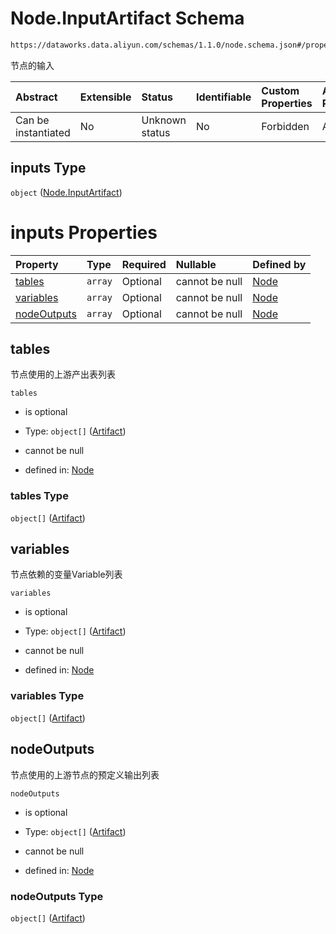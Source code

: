 # Node.InputArtifact Schema

```txt
https://dataworks.data.aliyun.com/schemas/1.1.0/node.schema.json#/properties/inputs
```

节点的输入

| Abstract            | Extensible | Status         | Identifiable | Custom Properties | Additional Properties | Access Restrictions | Defined In                                                              |
| :------------------ | :--------- | :------------- | :----------- | :---------------- | :-------------------- | :------------------ | :---------------------------------------------------------------------- |
| Can be instantiated | No         | Unknown status | No           | Forbidden         | Allowed               | none                | [node.schema.json\*](../../out/node.schema.json "open original schema") |

## inputs Type

`object` ([Node.InputArtifact](node-properties-nodeinputartifact.md))

# inputs Properties

| Property                    | Type    | Required | Nullable       | Defined by                                                                                                                                                                                        |
| :-------------------------- | :------ | :------- | :------------- | :------------------------------------------------------------------------------------------------------------------------------------------------------------------------------------------------ |
| [tables](#tables)           | `array` | Optional | cannot be null | [Node](node-properties-nodeinputartifact-properties-nodeinputartifacttables.md "https://dataworks.data.aliyun.com/schemas/1.1.0/node.schema.json#/properties/inputs/properties/tables")           |
| [variables](#variables)     | `array` | Optional | cannot be null | [Node](node-properties-nodeinputartifact-properties-nodeinputartifactvariables.md "https://dataworks.data.aliyun.com/schemas/1.1.0/node.schema.json#/properties/inputs/properties/variables")     |
| [nodeOutputs](#nodeoutputs) | `array` | Optional | cannot be null | [Node](node-properties-nodeinputartifact-properties-nodeinputartifactnodeoutputs.md "https://dataworks.data.aliyun.com/schemas/1.1.0/node.schema.json#/properties/inputs/properties/nodeOutputs") |

## tables

节点使用的上游产出表列表

`tables`

*   is optional

*   Type: `object[]` ([Artifact](artifact.md))

*   cannot be null

*   defined in: [Node](node-properties-nodeinputartifact-properties-nodeinputartifacttables.md "https://dataworks.data.aliyun.com/schemas/1.1.0/node.schema.json#/properties/inputs/properties/tables")

### tables Type

`object[]` ([Artifact](artifact.md))

## variables

节点依赖的变量Variable列表

`variables`

*   is optional

*   Type: `object[]` ([Artifact](artifact.md))

*   cannot be null

*   defined in: [Node](node-properties-nodeinputartifact-properties-nodeinputartifactvariables.md "https://dataworks.data.aliyun.com/schemas/1.1.0/node.schema.json#/properties/inputs/properties/variables")

### variables Type

`object[]` ([Artifact](artifact.md))

## nodeOutputs

节点使用的上游节点的预定义输出列表

`nodeOutputs`

*   is optional

*   Type: `object[]` ([Artifact](artifact.md))

*   cannot be null

*   defined in: [Node](node-properties-nodeinputartifact-properties-nodeinputartifactnodeoutputs.md "https://dataworks.data.aliyun.com/schemas/1.1.0/node.schema.json#/properties/inputs/properties/nodeOutputs")

### nodeOutputs Type

`object[]` ([Artifact](artifact.md))
